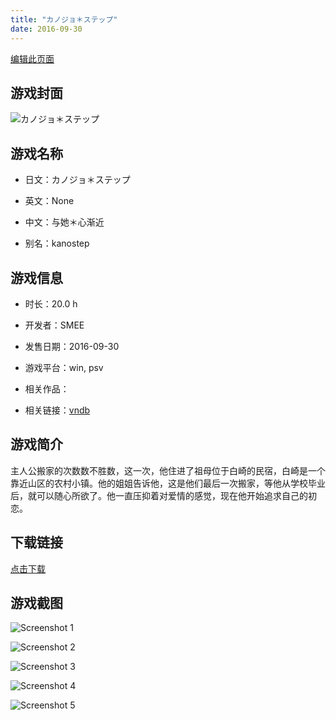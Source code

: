 ```yaml
---
title: "カノジョ＊ステップ"
date: 2016-09-30
---
```

[编辑此页面](https://github.com/ACG-3/ADV3-source/blob/main/source/_posts/%E3%82%AB%E3%83%8E%E3%82%B8%E3%83%A7%EF%BC%8A%E3%82%B9%E3%83%86%E3%83%83%E3%83%97.md)

## 游戏封面

![カノジョ＊ステップ](https%3A//pan.timero.xyz/onedrive/img_lib_001/%E3%82%AB%E3%83%8E%E3%82%B8%E3%83%A7%EF%BC%8A%E3%82%B9%E3%83%86%E3%83%83%E3%83%97_cover.avif)


## 游戏名称

- 日文：カノジョ＊ステップ
- 英文：None
- 中文：与她＊心渐近

- 别名：kanostep


## 游戏信息

- 时长：20.0 h
- 开发者：SMEE
- 发售日期：2016-09-30
- 游戏平台：win, psv
- 相关作品：

- 相关链接：[vndb](https://vndb.org/v19347)


## 游戏简介

主人公搬家的次数数不胜数，这一次，他住进了祖母位于白崎的民宿，白崎是一个靠近山区的农村小镇。他的姐姐告诉他，这是他们最后一次搬家，等他从学校毕业后，就可以随心所欲了。他一直压抑着对爱情的感觉，现在他开始追求自己的初恋。




## 下载链接

[点击下载](https://pan.timero.xyz/onedrive/adv_lib_001/%E3%82%AB%E3%83%8E%E3%82%B8%E3%83%A7%EF%BC%8A%E3%82%B9%E3%83%86%E3%83%83%E3%83%97)


## 游戏截图


![Screenshot 1](https%3A//pan.timero.xyz/onedrive/img_lib_001/%E3%82%AB%E3%83%8E%E3%82%B8%E3%83%A7%EF%BC%8A%E3%82%B9%E3%83%86%E3%83%83%E3%83%97_Screenshot_1.avif)

![Screenshot 2](https%3A//pan.timero.xyz/onedrive/img_lib_001/%E3%82%AB%E3%83%8E%E3%82%B8%E3%83%A7%EF%BC%8A%E3%82%B9%E3%83%86%E3%83%83%E3%83%97_Screenshot_2.avif)

![Screenshot 3](https%3A//pan.timero.xyz/onedrive/img_lib_001/%E3%82%AB%E3%83%8E%E3%82%B8%E3%83%A7%EF%BC%8A%E3%82%B9%E3%83%86%E3%83%83%E3%83%97_Screenshot_3.avif)

![Screenshot 4](https%3A//pan.timero.xyz/onedrive/img_lib_001/%E3%82%AB%E3%83%8E%E3%82%B8%E3%83%A7%EF%BC%8A%E3%82%B9%E3%83%86%E3%83%83%E3%83%97_Screenshot_4.avif)

![Screenshot 5](https%3A//pan.timero.xyz/onedrive/img_lib_001/%E3%82%AB%E3%83%8E%E3%82%B8%E3%83%A7%EF%BC%8A%E3%82%B9%E3%83%86%E3%83%83%E3%83%97_Screenshot_5.avif)


